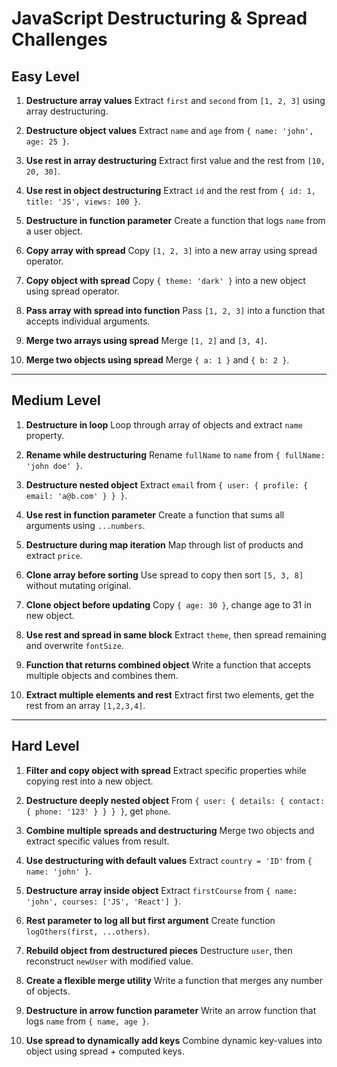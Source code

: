 # JavaScript Destructuring & Spread Challenges

## Easy Level

1. **Destructure array values**
   Extract `first` and `second` from `[1, 2, 3]` using array destructuring.

2. **Destructure object values**
   Extract `name` and `age` from `{ name: 'john', age: 25 }`.

3. **Use rest in array destructuring**
   Extract first value and the rest from `[10, 20, 30]`.

4. **Use rest in object destructuring**
   Extract `id` and the rest from `{ id: 1, title: 'JS', views: 100 }`.

5. **Destructure in function parameter**
   Create a function that logs `name` from a user object.

6. **Copy array with spread**
   Copy `[1, 2, 3]` into a new array using spread operator.

7. **Copy object with spread**
   Copy `{ theme: 'dark' }` into a new object using spread operator.

8. **Pass array with spread into function**
   Pass `[1, 2, 3]` into a function that accepts individual arguments.

9. **Merge two arrays using spread**
   Merge `[1, 2]` and `[3, 4]`.

10. **Merge two objects using spread**
    Merge `{ a: 1 }` and `{ b: 2 }`.

---

## Medium Level

1. **Destructure in loop**
   Loop through array of objects and extract `name` property.

2. **Rename while destructuring**
   Rename `fullName` to `name` from `{ fullName: 'john doe' }`.

3. **Destructure nested object**
   Extract `email` from `{ user: { profile: { email: 'a@b.com' } } }`.

4. **Use rest in function parameter**
   Create a function that sums all arguments using `...numbers`.

5. **Destructure during map iteration**
   Map through list of products and extract `price`.

6. **Clone array before sorting**
   Use spread to copy then sort `[5, 3, 8]` without mutating original.

7. **Clone object before updating**
   Copy `{ age: 30 }`, change age to 31 in new object.

8. **Use rest and spread in same block**
   Extract `theme`, then spread remaining and overwrite `fontSize`.

9. **Function that returns combined object**
   Write a function that accepts multiple objects and combines them.

10. **Extract multiple elements and rest**
    Extract first two elements, get the rest from an array `[1,2,3,4]`.

---

## Hard Level

1. **Filter and copy object with spread**
   Extract specific properties while copying rest into a new object.

2. **Destructure deeply nested object**
   From `{ user: { details: { contact: { phone: '123' } } } }`, get `phone`.

3. **Combine multiple spreads and destructuring**
   Merge two objects and extract specific values from result.

4. **Use destructuring with default values**
   Extract `country = 'ID'` from `{ name: 'john' }`.

5. **Destructure array inside object**
   Extract `firstCourse` from `{ name: 'john', courses: ['JS', 'React'] }`.

6. **Rest parameter to log all but first argument**
   Create function `logOthers(first, ...others)`.

7. **Rebuild object from destructured pieces**
   Destructure `user`, then reconstruct `newUser` with modified value.

8. **Create a flexible merge utility**
   Write a function that merges any number of objects.

9. **Destructure in arrow function parameter**
   Write an arrow function that logs `name` from `{ name, age }`.

10. **Use spread to dynamically add keys**
    Combine dynamic key-values into object using spread + computed keys.
